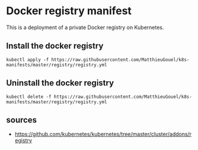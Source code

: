 # Docker registry manifest

This is a deployment of a private Docker registry on Kubernetes.

## Install the docker registry

```
kubectl apply -f https://raw.githubusercontent.com/MatthieuGouel/k8s-manifests/master/registry/registry.yml
```

## Uninstall the docker registry

```
kubectl delete -f https://raw.githubusercontent.com/MatthieuGouel/k8s-manifests/master/registry/registry.yml
```

## sources

* https://github.com/kubernetes/kubernetes/tree/master/cluster/addons/registry
